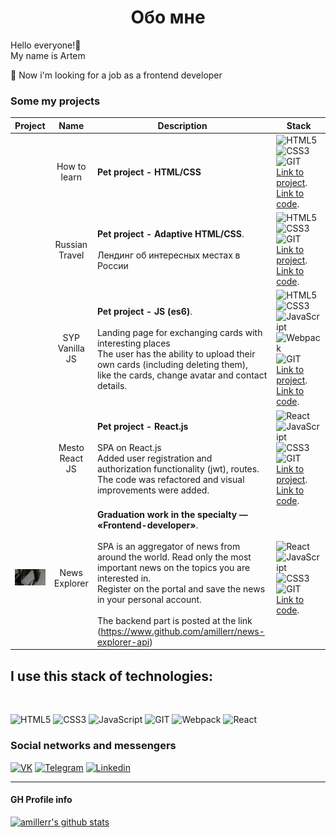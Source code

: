 
<h1 align="center">Обо мне</h1> 
Hello everyone!👋  <br/>
My name is Artem<br/>

🌱 Now i'm looking for a job as a frontend developer<br/>


<h3>Some my projects</h3>

|     Project    | Name | Description | Stack  |
| :-------------: | :-------------:    | ----------  | -----------------  |
| <img src='https://how-to-learn-gphj1bujj-amillerr.vercel.app/images/feynman.png' width="50" alt=''>  | How to learn  | **Pet project - HTML/CSS** | ![HTML5](https://img.shields.io/badge/-HTML-141130?style=flat-square&logo=HTML5) ![CSS3](https://img.shields.io/badge/-CSS-141130?style=flat-square&logo=CSS3&logoColor=blue) ![GIT](https://img.shields.io/badge/-Git-141130?style=flat-square&logo=GIT&logoColor=green) <br /> [Link to project](https://how-to-learn-gphj1bujj-amillerr.vercel.app/). <br/> [Link to code](https://github.com/amillerr/how-to-learn/). |
| <img src='https://amillerr.github.io/russian-travel/images/lead/lead__image.jpg' width="100" alt=''>  | Russian Travel | **Pet project - Adaptive HTML/CSS**. <br /> <br /> Лендинг об интересных местах в России | ![HTML5](https://img.shields.io/badge/-HTML-141130?style=flat-square&logo=HTML5) ![CSS3](https://img.shields.io/badge/-CSS-141130?style=flat-square&logo=CSS3&logoColor=blue) ![GIT](https://img.shields.io/badge/-Git-141130?style=flat-square&logo=GIT&logoColor=green) <br /> [Link to project](https://amillerr.github.io/russian-travel/). <br/> [Link to code](https://github.com/amillerr/russian-travel/). |
| <img src='#' width="60" alt=''> | SYP Vanilla JS | **Pet project - JS (es6)**. <br/><br/> Landing page for exchanging cards with interesting places<br /> The user has the ability to upload their own cards (including deleting them),<br/> like the cards, change avatar and contact details. | ![HTML5](https://img.shields.io/badge/-HTML-141130?style=flat-square&logo=HTML5) ![CSS3](https://img.shields.io/badge/-CSS-141130?style=flat-square&logo=CSS3&logoColor=blue)  ![JavaScript](https://img.shields.io/badge/-JavaScript-141130?style=flat-square&logo=JavaScript) <br/> ![Webpack](https://img.shields.io/badge/-Webpack-141130?style=flat-square&logo=Webpack&) ![GIT](https://img.shields.io/badge/-Git-141130?style=flat-square&logo=GIT&logoColor=green) <br /> [Link to project](https://amillerr.github.io/syp/). <br/> [Link to code](https://github.com/amillerr/syp/).
| <img src='https://amillerr.github.io/mesto/images/header__logo.svg' width="60" alt=''> | Mesto React JS | **Pet project - React.js** <br/><br/> SPA on React.js <br /> Added user registration and authorization functionality (jwt), routes.<br/> The code was refactored and visual improvements were added. | ![React](https://img.shields.io/badge/-React-141130?style=flat-square&logo=React) ![JavaScript](https://img.shields.io/badge/-JavaScript-141130?style=flat-square&logo=JavaScript&logoColor=yellow) ![CSS3](https://img.shields.io/badge/-CSS-141130?style=flat-square&logo=CSS3&logoColor=blue) ![GIT](https://img.shields.io/badge/-Git-141130?style=flat-square&logo=GIT&logoColor=green) <br /> [Link to project](http://react-mesto-auth-pied.vercel.app/). [Link to code](https://github.com/amillerr/react-mesto-auth/).
| <img src='https://raw.githubusercontent.com/amillerr/news-explorer-frontend/main/src/images/bg-medium.jpg' width="65" alt=''>| News Explorer | **Graduation work in the specialty &mdash; &laquo;Frontend-developer&raquo;**. <br/><br/>SPA is an aggregator of news from around the world. Read only the most important news on the topics you are interested in. <br /> Register on the portal and save the news in your personal account. <br /> <br /> The backend part is posted at the link (https://www.github.com/amillerr/news-explorer-api) | ![React](https://img.shields.io/badge/-React-141130?style=flat-square&logo=React) ![JavaScript](https://img.shields.io/badge/-JavaScript-141130?style=flat-square&logo=JavaScript&logoColor=yellow) ![CSS3](https://img.shields.io/badge/-CSS-141130?style=flat-square&logo=CSS3&logoColor=blue) ![GIT](https://img.shields.io/badge/-Git-141130?style=flat-square&logo=GIT&logoColor=green) <br /> [Link to code](https://github.com/amillerr/news-explorer-frontend/). |


<h2>I use this stack of technologies:</h2>
<br>

![HTML5](https://img.shields.io/badge/-HTML-141130?style=flat-square&logo=HTML5&logoColor=FF0000)
![CSS3](https://img.shields.io/badge/-CSS3-141130?style=flat-square&logo=CSS3&logoColor=009900)
![JavaScript](https://img.shields.io/badge/-JavaScript-141130?style=flat-square&logo=JavaScript&logoColor=yellow)
![GIT](https://img.shields.io/badge/-Git-141130?style=flat-square&logo=GIT&logoColor=FFFFFF)
![Webpack](https://img.shields.io/badge/-Webpack-141130?style=flat-square&logo=Webpack&)
![React](https://img.shields.io/badge/-React-141130?style=flat-square&logo=React)



<h3>Social networks and messengers</h3>

[![VK](https://img.shields.io/badge/-VK-141130?style=flat-square&logo=Vk)](https://vk.com/artemmillerr)
[![Telegram](https://img.shields.io/badge/-Telegram-141130?style=flat-square&logo=Telegram)](https://t.me/artemmillerr)
[![Linkedin](https://img.shields.io/badge/-Linkedin-141130?style=flat-square&logo=Linkedin)](https://www.linkedin.com/in/artemmillerr/)


<HR>  

<h4>GH Profile info</h4>  

[![amillerr's github stats](https://github-readme-stats.vercel.app/api?username=amillerr&&show_icons=true&theme=nord)](https://github.com/anuraghazra/github-readme-stats)
